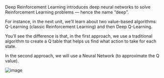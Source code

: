 Deep Reinforcement Learning introduces deep neural networks to solve Reinforcement Learning problems — hence the name “deep”.

For instance, in the next unit, we’ll learn about two value-based algorithms: Q-Learning (classic Reinforcement Learning) and then Deep Q-Learning.

You’ll see the difference is that, in the first approach, we use a traditional algorithm to create a Q table that helps us find what action to take for each state.

In the second approach, we will use a Neural Network (to approximate the Q value).

![image](https://github.com/companyakis/deep-rl/assets/77589867/22306016-3e5f-4ac9-994d-4b88bc7ca161)

